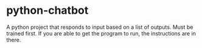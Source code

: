 # python-chatbot
A python project that responds to input based on a list of outputs. Must be trained first. If you are able to get the program to run, the instructions are in there.

